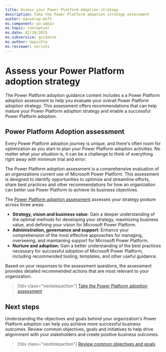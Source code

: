 ```yaml
---
title: Assess your Power Platform adoption strategy
description: Take the Power Platform adoption strategy assessment
author: manuelap-msft
ms.component: pa-admin
ms.topic: conceptual
ms.date: 02/28/2025
ms.subservice: guidance
ms.author: mapichle
ms.reviewer: sericks
---
```


# Assess your Power Platform adoption strategy

The Power Platform adoption guidance content includes a a Power Platform adoption assessment to help you evaluate your overall Power Platform adoption strategy. This assessment offers recommendations that can help mature your Power Platform adoption strategy and enable a successful Power Platform adoption.

## Power Platform Adoption assessment 

Every Power Platform adoption journey is unique, and there's often room for optimization as you start to plan your Power Platform adoption activities. No matter what your situation is, it can be a challenge to think of everything right away with minimum trial and error. 

The Power Platform adoption assessment is a comprehensive evaluation of an organizations current use of Microsoft Power Platform. This assessment is designed to identify opportunities to optimize and streamline efforts, share best practices and other recommendations for how an organization can better use Power Platform to achieve its business objectives.

The [Power Platform adoption assessment](/assessments/3c62fd23-9d36-491c-8941-26d5553365f8/) assesses your strategy posture across three areas:

- **Strategy, vision and business value**: Gain a deeper understanding of the optimal methods for developing your strategy, maximizing business value, and defining your vision for Microsoft Power Platform.
- **Administration, governance and support**: Enhance your comprehension of the most effective approaches for managing, overseeing, and maintaining support for Microsoft Power Platform.
- **Nurture and adoption:** Gain a better understanding of the best practices necessary for successful adoption of Microsoft Power Platform, including recommended tooling, templates, and other useful guidance.

Based on your responses to the assessment questions, the assessment provides detailed recommended actions that are most relevant to your organization. 

> [!div class="nextstepaction"]
> [Take the Power Platform adoption assessment](/assessments/3c62fd23-9d36-491c-8941-26d5553365f8/)

## Next steps

Understanding the objectives and goals behind your organization's Power Platform adoption can help you achieve more successful business outcomes. Review common objectives, goals and initiatives to help drive aligninment with your stakeholders and create positive business outcomes. 

> [!div class="nextstepaction"]
> [Review common objectives and goals](common-vision/vision-overview.md)


